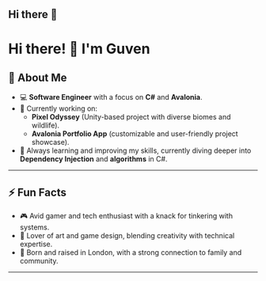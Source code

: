 ## Hi there 👋

<!--
**Guven-K/Guven-K** is a ✨ _special_ ✨ repository because its `README.md` (this file) appears on your GitHub profile.
-->


# Hi there! 👋 I'm Guven  

## 🌟 About Me  
- 💻 **Software Engineer** with a focus on **C#** and **Avalonia**.  
- 🔭 Currently working on:  
  - **Pixel Odyssey** (Unity-based project with diverse biomes and wildlife).  
  - **Avalonia Portfolio App** (customizable and user-friendly project showcase).  
- 🌱 Always learning and improving my skills, currently diving deeper into **Dependency Injection** and **algorithms** in C#.  

---

## ⚡ Fun Facts  
- 🎮 Avid gamer and tech enthusiast with a knack for tinkering with systems.  
- 🎨 Lover of art and game design, blending creativity with technical expertise.  
- 🏡 Born and raised in London, with a strong connection to family and community.  

---
